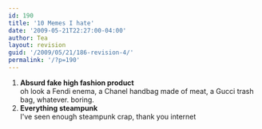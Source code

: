 ```yaml
---
id: 190
title: '10 Memes I hate'
date: '2009-05-21T22:27:00-04:00'
author: Tea
layout: revision
guid: '/2009/05/21/186-revision-4/'
permalink: '/?p=190'
---
```


1. **Absurd fake high fashion product**  
    oh look a Fendi enema, a Chanel handbag made of meat, a Gucci trash bag, whatever. boring.
2. **Everything steampunk**  
    I've seen enough steampunk crap, thank you internet